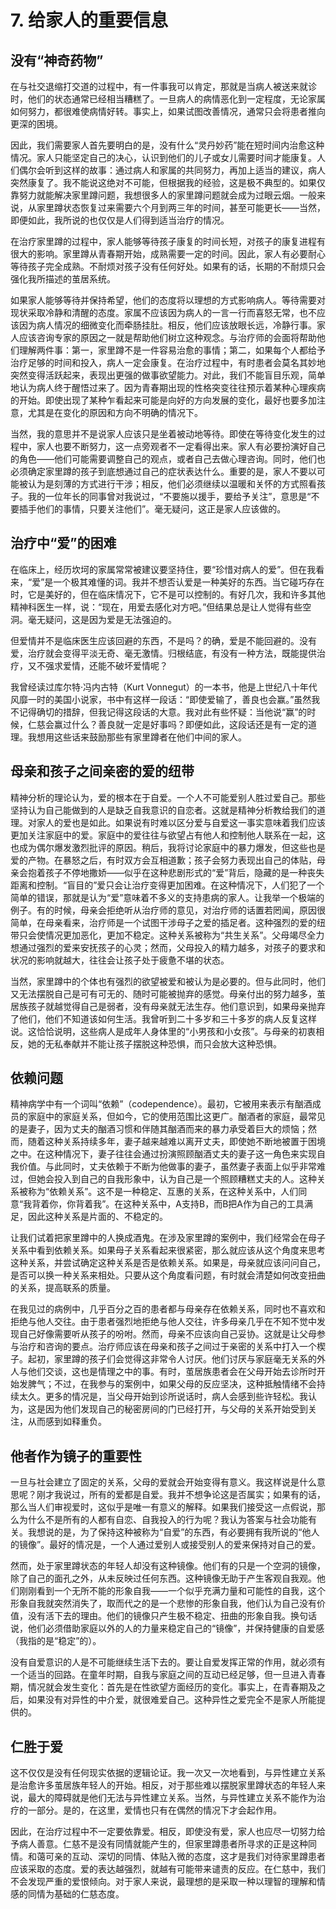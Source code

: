 # 7. 给家人的重要信息

## 没有“神奇药物”

在与社交退缩打交道的过程中，有一件事我可以肯定，那就是当病人被送来就诊时，他们的状态通常已经相当糟糕了。一旦病人的病情恶化到一定程度，无论家属如何努力，都很难使病情好转。事实上，如果试图改善情况，通常只会将患者推向更深的困境。

因此，我们需要家人首先要明白的是，没有什么“灵丹妙药”能在短时间内治愈这种情况。家人只能坚定自己的决心，认识到他们的儿子或女儿需要时间才能康复。人们偶尔会听到这样的故事：通过病人和家属的共同努力，再加上适当的建议，病人突然康复了。我不能说这绝对不可能，但根据我的经验，这是极不典型的。如果仅靠努力就能解决家里蹲问题，我想很多人的家里蹲问题就会成为过眼云烟。一般来说，从家里蹲状态恢复过来需要六个月到两三年的时间，甚至可能更长——当然，即便如此，我所说的也仅仅是人们得到适当治疗的情况。

在治疗家里蹲的过程中，家人能够等待孩子康复的时间长短，对孩子的康复进程有很大的影响。家里蹲从青春期开始，成熟需要一定的时间。因此，家人有必要耐心等待孩子完全成熟。不耐烦对孩子没有任何好处。如果有的话，长期的不耐烦只会强化我所描述的茧居系统。

如果家人能够等待并保持希望，他们的态度将以理想的方式影响病人。等待需要对现状采取冷静和清醒的态度。家属不应该因为病人的一言一行而喜怒无常，也不应该因为病人情况的细微变化而牵肠挂肚。相反，他们应该放眼长远，冷静行事。家人应该咨询专家的原因之一就是帮助他们树立这种观念。与治疗师的会面将帮助他们理解两件事：第一，家里蹲不是一件容易治愈的事情；第二，如果每个人都给予治疗足够的时间和投入，病人一定会康复。在治疗过程中，有时患者会莫名其妙地突然变得活跃起来，表现出更强的做事欲望能力。对此，我们不能盲目乐观，简单地认为病人终于醒悟过来了。因为青春期出现的性格突变往往预示着某种心理疾病的开始。即使出现了某种乍看起来可能是向好的方向发展的变化，最好也要多加注意，尤其是在变化的原因和方向不明确的情况下。

当然，我的意思并不是说家人应该只是坐着被动地等待。即使在等待变化发生的过程中，家人也要不断努力，这一点旁观者不一定看得出来。家人有必要扮演好自己的角色——他们可能需要调整自己的观点，或者自己去做心理咨询。同时，他们也必须确定家里蹲的孩子到底想通过自己的症状表达什么。重要的是，家人不要以可能被认为是刻薄的方式进行干涉；相反，他们必须继续以温暖和关怀的方式照看孩子。我的一位年长的同事曾对我说过，“不要施以援手，要给予关注”，意思是“不要插手他们的事情，只要关注他们”。毫无疑问，这正是家人应该做的。

## 治疗中“爱”的困难

在临床上，经历坎坷的家属常常被建议要坚持住，要“珍惜对病人的爱”。但在我看来，“爱”是一个极其难懂的词。我并不想否认爱是一种美好的东西。当它碰巧存在时，它是美好的，但在临床情况下，它不是可以控制的。有好几次，我和许多其他精神科医生一样，说：“现在，用爱去感化对方吧。”但结果总是让人觉得有些空洞。毫无疑问，这是因为爱是无法强迫的。

但爱情并不是临床医生应该回避的东西，不是吗？的确，爱是不能回避的。没有爱，治疗就会变得平淡无奇、毫无激情。归根结底，有没有一种方法，既能提供治疗，又不强求爱情，还能不破坏爱情呢？

我曾经读过库尔特·冯内古特（Kurt Vonnegut）的一本书，他是上世纪八十年代风靡一时的美国小说家，书中有这样一段话：“即使爱输了，善良也会赢。”虽然我不记得确切的措辞，但我记得这段话的大意。我对此有些怀疑：当他说“赢”的时候，仁慈会赢过什么？善良就一定是好事吗？即便如此，这段话还是有一定的道理。我想用这些话来鼓励那些有家里蹲者在他们中间的家人。

## 母亲和孩子之间亲密的爱的纽带

精神分析的理论认为，爱的根本在于自爱。一个人不可能爱别人胜过爱自己。那些坚持认为自己能做到的人是缺乏自我意识的自恋者。这就是精神分析教给我们的道理。对家人的爱也是如此。如果说有时难以区分爱与自爱这一事实意味着我们应该更加关注家庭中的爱。家庭中的爱往往与欲望占有他人和控制他人联系在一起，这也成为偶尔爆发激烈批评的原因。稍后，我将讨论家庭中的暴力爆发，但这些也是爱的产物。在暴怒之后，有时双方会互相道歉；孩子会努力表现出自己的体贴，母亲会抱着孩子不停地撒娇——似乎在这种悲剧形式的“爱”背后，隐藏的是一种丧失距离和控制。“盲目的”爱只会让治疗变得更加困难。在这种情况下，人们犯了一个简单的错误，那就是认为“爱”意味着不多义的支持患病的家人。让我举一个极端的例子。有的时候，母亲会拒绝听从治疗师的意见，对治疗师的话置若罔闻，原因很简单，在母亲看来，治疗师是一个试图干涉母子之爱的插足者。这种强烈的爱的纽带只会使情况更加恶化，更加不稳定。这种关系被称为“共生关系”。父母竭尽全力想通过强烈的爱来安抚孩子的心灵；然而，父母投入的精力越多，对孩子的要求和状况的影响就越大，往往会让孩子处于疲惫不堪的状态。

当然，家里蹲中的个体也有强烈的欲望被爱和被认为是必要的。但与此同时，他们又无法摆脱自己是可有可无的、随时可能被抛弃的感觉。母亲付出的努力越多，茧居族孩子就越觉得自己是弱者，没有母亲就无法生存。他们意识到，如果母亲抛弃了他们，他们不知道该如何生活。我曾听到二十多岁和三十多岁的病人反复这样说。这恰恰说明，这些病人是成年人身体里的“小男孩和小女孩”。与母亲的初衷相反，她的无私奉献并不能让孩子摆脱这种恐惧，而只会放大这种恐惧。

## 依赖问题

精神病学中有一个词叫“依赖”（codependence）。最初，它被用来表示有酗酒成员的家庭中的家庭关系，但如今，它的使用范围比这更广。酗酒者的家庭，最常见的是妻子，因为丈夫的酗酒习惯和伴随其酗酒而来的暴力承受着巨大的烦恼；然而，随着这种关系持续多年，妻子越来越难以离开丈夫，即使她不断地被置于困境之中。在这种情况下，妻子往往会通过扮演照顾酗酒丈夫的妻子这一角色来实现自我价值。与此同时，丈夫依赖于不断为他做事的妻子，虽然妻子表面上似乎非常难过，但她会投入到自己的自我形象中，认为自己是一个照顾糟糕丈夫的人。这种关系被称为“依赖关系”。这不是一种稳定、互惠的关系，在这种关系中，人们同意“我背着你，你背着我”。在这种关系中，A支持B，而B把A作为自己的工具满足，因此这种关系是片面的、不稳定的。

让我们试着把家里蹲中的人换成酒鬼。在涉及家里蹲的案例中，我们经常会在母子关系中看到依赖关系。如果母子关系看起来很紧密，那么就应该从这个角度来思考这种关系，并尝试确定这种关系是否是依赖关系。如果是，母亲就应该问问自己，是否可以换一种关系来相处。只要从这个角度看问题，有时就会清楚如何改变扭曲的关系，提高联系的质量。

在我见过的病例中，几乎百分之百的患者都与母亲存在依赖关系，同时也不喜欢和拒绝与他人交往。由于患者强烈地拒绝与他人交往，许多母亲几乎在不知不觉中发现自己好像需要听从孩子的吩咐。然而，母亲不应该向自己妥协。这就是让父母参与治疗和咨询的要点。治疗师应该在母亲和孩子之间过于亲密的关系中打入一个楔子。起初，家里蹲的孩子们会觉得这非常令人讨厌。他们讨厌与家庭毫无关系的外人与他们交谈，这也是情理之中的事。有时，茧居族患者会在父母开始去诊所时开始发脾气；不过，在我参与的案例中，如果父母的反应坚决，这种抵触情绪不会持续太久。更多的情况是，当父母开始到诊所说话时，病人会感到些许轻松。我认为，这是因为他们发现自己的秘密房间的门已经打开，与父母的关系开始受到关注，从而感到如释重负。

## 他者作为镜子的重要性

一旦与社会建立了固定的关系，父母的爱就会开始变得有意义。我这样说是什么意思呢？刚才我说过，所有的爱都是自爱。我并不想争论这是否属实；如果有的话，那么当人们审视爱时，这似乎是唯一有意义的解释。如果我们接受这一点假说，那么为什么不是所有的人都有自恋、自我投入的行为呢？我认为答案与社会功能有关。我想说的是，为了保持这种被称为“自爱”的东西，有必要拥有我所说的“他人的镜像”。最好的情况是，一个人通过爱别人或接受别人的爱来保持对自己的爱。

然而，处于家里蹲状态的年轻人却没有这种镜像。他们有的只是一个空洞的镜像，除了自己的面孔之外，从未反映过任何东西。这种镜像无助于产生客观自我观。他们刚刚看到一个无所不能的形象自我——一个似乎充满力量和可能性的自我，这个形象自我就突然消失了，取而代之的是一个悲惨的形象自我，他们认为自己没有价值，没有活下去的理由。他们的镜像只产生极不稳定、扭曲的形象自我。换句话说，他们必须借助家庭以外的人的力量来稳定自己的“镜像”，并保持健康的自爱感（我指的是“稳定”的）。

没有自爱意识的人是不可能继续生活下去的。要让自爱发挥正常的作用，就必须有一个适当的回路。在童年时期，自我与家庭之间的互动已经足够，但一旦进入青春期，情况就会发生变化：首先是在性欲望方面经历的变化。事实上，在青春期及之后，如果没有对异性的中介爱，就很难爱自己。这种异性之爱完全不是家人所能提供的。

## 仁胜于爱

这不仅仅是没有任何现实依据的逻辑论证。我一次又一次地看到，与异性建立关系是治愈许多茧居族年轻人的开始。相反，对于那些难以摆脱家里蹲状态的年轻人来说，最大的障碍就是他们无法与异性建立关系。当然，与异性建立关系不能作为治疗的一部分。是的，在这里，爱情也只有在偶然的情况下才会起作用。

因此，在治疗过程中不一定要依靠爱。相反，即使没有爱，家人也应尽一切努力给予病人善意。仁慈不是没有同情就能产生的，但家里蹲患者所寻求的正是这种同情。和蔼可亲的互动、深切的同情、体贴入微的态度，这才是我们对待家里蹲患者应该采取的态度。爱的表达越强烈，就越有可能带来谴责的反应。在仁慈中，我们不会发现严重的爱恨倾向。对于家人来说，最理想的是采取一种以理智的理解和情感的同情为基础的仁慈态度。

